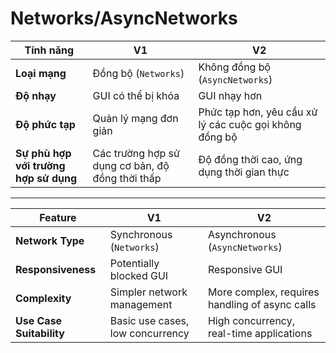 # Networks/AsyncNetworks

| Tính năng                    | V1                              | V2                              |
|------------------------------|---------------------------------|---------------------------------|
| **Loại mạng**                | Đồng bộ (`Networks`)            | Không đồng bộ (`AsyncNetworks`) |
| **Độ nhạy**                  | GUI có thể bị khóa              | GUI nhạy hơn                    |
| **Độ phức tạp**              | Quản lý mạng đơn giản           | Phức tạp hơn, yêu cầu xử lý các cuộc gọi không đồng bộ |
| **Sự phù hợp với trường hợp sử dụng** | Các trường hợp sử dụng cơ bản, độ đồng thời thấp | Độ đồng thời cao, ứng dụng thời gian thực |

---

| Feature                      | V1                              | V2                              |
|------------------------------|---------------------------------|---------------------------------|
| **Network Type**             | Synchronous (`Networks`)        | Asynchronous (`AsyncNetworks`)  |
| **Responsiveness**           | Potentially blocked GUI         | Responsive GUI                   |
| **Complexity**               | Simpler network management      | More complex, requires handling of async calls |
| **Use Case Suitability**     | Basic use cases, low concurrency| High concurrency, real-time applications |
